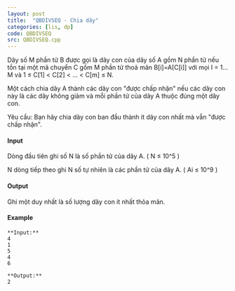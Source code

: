 ```yaml
---
layout: post
title:  "QBDIVSEQ - Chia dãy"
categories: [lis, dp]
code: QBDIVSEQ
src: QBDIVSEQ.cpp
---
```




  


Dãy số M phần tử B được gọi là dãy con của dãy số A gồm N phần tử nếu tồn tại một mã chuyển C gồm M phần tử thoả mãn B\[i\]=A\[C\[i\]\] với mọi I = 1…M và 1 ≤ C\[1\] < C\[2\] < ... < C\[m\] ≤ N.

Một cách chia dãy A thành các dãy con "được chấp nhận" nếu các dãy con này là các dãy không giảm và mỗi phần tử của dãy A thuộc đúng một dãy con.

Yêu cầu: Bạn hãy chia dãy con ban đầu thành ít dãy con nhất mà vẫn "được chấp nhận".

#### Input

Dòng đầu tiên ghi số N là số phần tử của dãy A. ( N ≤ 10^5 )

N dòng tiếp theo ghi N số tự nhiên là các phần tử của dãy A. ( Ai ≤ 10^9 )

#### Output

Ghi một duy nhất là số lượng dãy con ít nhất thỏa mãn.

#### Example

```
**Input:**
4
1
5
4
6

**Output:**
2


```

<!--more-->

